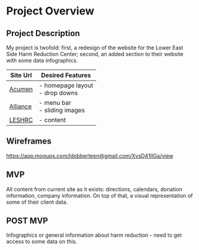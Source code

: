 # Project Overview

## Project Description

My project is twofold: first, a redesign of the website for the Lower East Side Harm Reduction Center; second, an added section to their website with some data infographics.

| Site Url        | Desired Features           | 
| ------------- |-------------| 
| [Acumen](https://acumen.org/)| - homepage layout <br> - drop downs | 
| [Alliance](https://alliance.nyc/)| - menu bar <br> - sliding images  |  
|  [LESHRC](https://http://leshrc.org/)| - content   |   

## Wireframes

https://app.moqups.com/ldobberteen@gmail.com/XvsD41IIGa/view


## MVP 

All content from current site as it exists: directions, calendars, donation information, company information.
On top of that, a visual representation of some of their client data. 

## POST MVP

Infographics or general information about harm reduction - need to get access to some data on this.

